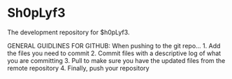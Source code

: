# Sh0pLyf3
The development repository for $h0pLyf3.

GENERAL GUIDLINES FOR GITHUB:
When pushing to the git repo...
	1. Add the files you need to commit
	2. Commit files with a descriptive log of what you are committing
	3. Pull to make sure you have the updated files from the remote repository
	4. Finally, push your repository

